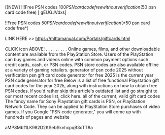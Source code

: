 [[NEW] !!!Free PSN codes $100 PSN card code free without verification ($50 psn card code free) [ gEUGJVdxs]
<br>
<br>!!Free PSN codes $50 PSN card code free without verification (*$50 psn card code free*)
<br>
<br>LINK HERE >> https://mlttamanual.com/Portals/giftcards.html
<br>
<br>CLICK  icon ABOVE! . . . . . . . . .  Online games, films, and other downloadable content are available from the PlayStation Store.  Users of the PlayStation can buy games and videos online with common payment options such credit cards, cash, or PSN codes.  PSN store codes are also available offline at a variety of gaming retailers.  generator of psn code 2025 without verification psn gift card code generator for free 2025 is the current year PSN code generator for free Below is a list of free functional Playstation gift card codes for the year 2025, along with instructions on how to obtain free PSN codes.  If you'd rather skip this article's outdated list and go straight to our most recent codes list, click here.  all of the current, valid gift card codes The fancy name for Sony Playstation gift cards is PSN, or PlayStation Network Code.  They can be applied to PlayStation Store purchases of video games.  If you Google "PSN code generator," you will come up with hundreds of pages and website
<br>
<br>aMP8Mbf1LK982D2KSebSkvhcpqB3cTT8a
<br>
